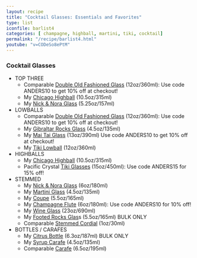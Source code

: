 ```yaml
---
layout: recipe
title: "Cocktail Glasses: Essentials and Favorites"
type: list
iconfile: barlist4
categories: [ champagne, highball, martini, tiki, cocktail]
permalink: "/recipe/barlist4.html"
youtube: "v=CODeSo8ePtM"
---
```


### Cocktail Glasses

- TOP THREE
    - Comparable <a href="https://libbeyglass.pxf.io/ORmrPN" target="_new">Double Old Fashioned Glass</a> (12oz/360ml): Use code ANDERS10 to get 10% off at checkout!
    - My <a href="https://amzn.to/3BVcy2U" target="_new">Chicago Highball</a> (10.5oz/315ml)
    - My <a href="https://amzn.to/3GreJQD" target="_new">Nick & Nora Glass</a> (5.25oz/157ml)
- LOWBALLS
    - Comparable <a href="https://libbeyglass.pxf.io/ORmrPN" target="_new">Double Old Fashioned Glass</a> (12oz/360ml): Use code ANDERS10 to get 10% off at checkout!
    - My <a href="https://amzn.to/3fcDPEd" target="_new">Gibraltar Rocks Glass</a> (4.5oz/135ml)
    - My <a href="https://libbeyglass.pxf.io/e4AKmj" target="_new">Mai Tai Glass</a> (13oz/390ml) Use code ANDERS10 to get 10% off at checkout!
    - My <a href="https://amzn.to/3yfeP6D" target="_new">Tiki Lowball</a> (12oz/360ml)
- HIGHBALLS
    - My <a href="https://amzn.to/3BVcy2U" target="_new">Chicago Highball</a> (10.5oz/315ml)
    - Pacific Crystal <a href="http://shrsl.com/49kvb" target="_new">Tiki Glasses</a> (15oz/450ml): Use code ANDERS15 for 15% off!
- STEMMED
    - My <a href="https://amzn.to/3GreJQD" target="_new">Nick & Nora Glass</a> (6oz/180ml)
    - My <a href="https://amzn.to/3faYIzP" target="_new">Martini Glass</a> (4.5oz/135ml)
    - My <a href="https://amzn.to/3xblIVl" target="_new">Coupe</a> (5.5oz/165ml)
    - My <a href="https://libbeyglass.pxf.io/9WJVge" target="_new">Champagne Flute</a> (6oz/180ml): Use code ANDERS10 for 10% off!
    - My <a href="https://amzn.to/378ppR3" target="_new">Wine Glass</a> (23oz/690ml)
    - My <a href="https://amzn.to/2Vm3Iu1" target="_new">Footed Rocks Glas</a>s (5.5oz/165ml) BULK ONLY 
    - Comparable <a href="https://amzn.to/2VihNcf" target="_new">Stemmed Cordial</a> (1oz/30ml)
- BOTTLES / CARAFES
    - My <a href="https://amzn.to/3BScssO" target="_new">Citrus Bottle</a> (6.3oz/187ml) BULK ONLY
    - My <a href="https://amzn.to/3iezKkZ" target="_new">Syrup Carafe</a> (4.5oz/135ml)
    - Comparable <a href="https://amzn.to/2UX65E6" target="_new">Carafe</a> (6.5oz/195ml)
